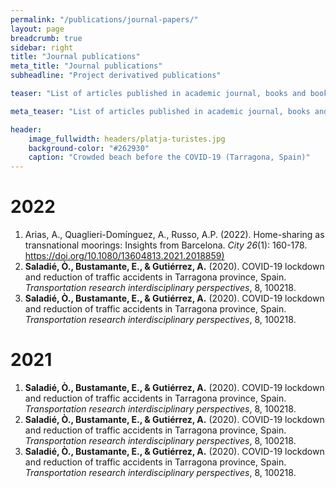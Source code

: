 ```yaml
---
permalink: "/publications/journal-papers/"
layout: page
breadcrumb: true
sidebar: right
title: "Journal publications"
meta_title: "Journal publications"
subheadline: "Project derivatived publications"

teaser: "List of articles published in academic journal, books and book chapters." 

meta_teaser: "List of articles published in academic journal, books and book chapters."

header:
    image_fullwidth: headers/platja-turistes.jpg
    background-color: "#262930"
    caption: "Crowded beach before the COVID-19 (Tarragona, Spain)"
---
```


# 2022

1. Arias, A., Quaglieri-Domínguez, A., Russo, A.P. (2022). Home-sharing as transnational moorings: Insights from Barcelona. *City 26*(1): 160-178. [https://doi.org/10.1080/13604813.2021.2018859)](https://doi.org/10.1080/13604813.2021.2018859)
1. **Saladié, Ò., Bustamante, E., & Gutiérrez, A.** (2020). COVID-19 lockdown and reduction of traffic accidents in Tarragona province, Spain. *Transportation research interdisciplinary perspectives*, 8, 100218.
1. **Saladié, Ò., Bustamante, E., & Gutiérrez, A.** (2020). COVID-19 lockdown and reduction of traffic accidents in Tarragona province, Spain. *Transportation research interdisciplinary perspectives*, 8, 100218.


# 2021

1. **Saladié, Ò., Bustamante, E., & Gutiérrez, A.** (2020). COVID-19 lockdown and reduction of traffic accidents in Tarragona province, Spain. *Transportation research interdisciplinary perspectives*, 8, 100218.
1. **Saladié, Ò., Bustamante, E., & Gutiérrez, A.** (2020). COVID-19 lockdown and reduction of traffic accidents in Tarragona province, Spain. *Transportation research interdisciplinary perspectives*, 8, 100218.
1. **Saladié, Ò., Bustamante, E., & Gutiérrez, A.** (2020). COVID-19 lockdown and reduction of traffic accidents in Tarragona province, Spain. *Transportation research interdisciplinary perspectives*, 8, 100218.
